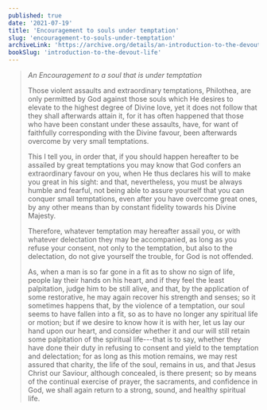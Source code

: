 ```yaml
---
published: true
date: '2021-07-19'
title: 'Encouragement to souls under temptation'
slug: 'encouragement-to-souls-under-temptation'
archiveLink: 'https://archive.org/details/an-introduction-to-the-devout-life/page/229?view=theater'
bookSlug: 'introduction-to-the-devout-life'
---
```


> *An Encouragement to a soul that is under temptation*
>
> Those violent assaults and extraordinary temptations, Philothea, are only permitted by God against those souls which He desires to elevate to the highest degree of Divine love, yet it does not follow that they shall afterwards attain it, for it has often happened that those who have been constant under these assaults, have, for want of faithfully corresponding with the Divine favour, been afterwards overcome by very small temptations.
>
> This I tell you, in order that, if you should happen hereafter to be assailed by great temptations you may know that God confers an extraordinary favour on you, when He thus declares his will to make you great in his sight: and that, nevertheless, you must be always humble and fearful, not being able to assure yourself that you can conquer small temptations, even after you have overcome great ones, by any other means than by constant fidelity towards his Divine Majesty.
>
> Therefore, whatever temptation may hereafter assail you, or with whatever delectation they may be accompanied, as long as you refuse your consent, not only to the temptation, but also to the delectation, do not give yourself the trouble, for God is not offended.
>
> As, when a man is so far gone in a fit as to show no sign of life, people lay their hands on his heart, and if they feel the least palpitation, judge him to be still alive, and that, by the application of some restorative, he may again recover his strength and senses; so it sometimes happens that, by the violence of a temptation, our soul seems to have fallen into a fit, so as to have no longer any spiritual life or motion; but if we desire to know how it is with her, let us lay our hand upon our heart, and consider whether it and our will still retain some palpitation of the spiritual life---that is to say, whether they have done their duty in refusing to consent and yield to the temptation and delectation; for as long as this motion remains, we may rest assured that charity, the life of the soul, remains in us, and that Jesus Christ our Saviour, although concealed, is there present; so by means of the continual exercise of prayer, the sacraments, and confidence in God, we shall again return to a strong, sound, and healthy spiritual life.